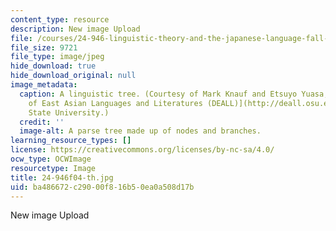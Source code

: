 ```yaml
---
content_type: resource
description: New image Upload
file: /courses/24-946-linguistic-theory-and-the-japanese-language-fall-2004/ba486672c29000f816b50ea0a508d17b_24-946f04-th.jpg
file_size: 9721
file_type: image/jpeg
hide_download: true
hide_download_original: null
image_metadata:
  caption: A linguistic tree. (Courtesy of Mark Knauf and Etsuyo Yuasa, [Department
    of East Asian Languages and Literatures (DEALL)](http://deall.osu.edu/), Ohio
    State University.)
  credit: ''
  image-alt: A parse tree made up of nodes and branches.
learning_resource_types: []
license: https://creativecommons.org/licenses/by-nc-sa/4.0/
ocw_type: OCWImage
resourcetype: Image
title: 24-946f04-th.jpg
uid: ba486672-c290-00f8-16b5-0ea0a508d17b
---
```

New image Upload